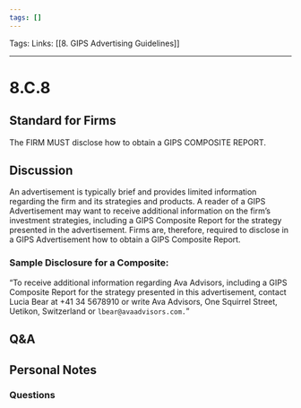 ```yaml
---
tags: []
---
```

Tags:
Links: [[8. GIPS Advertising Guidelines]]
___
# 8.C.8
## Standard for Firms
The FIRM MUST disclose how to obtain a GIPS COMPOSITE REPORT.
## Discussion
An advertisement is typically brief and provides limited information regarding the firm and its strategies and products. A reader of a GIPS Advertisement may want to receive additional information on the firm’s investment strategies, including a GIPS Composite Report for the strategy presented in the advertisement. Firms are, therefore, required to disclose in a GIPS Advertisement how to obtain a GIPS Composite Report.
### Sample Disclosure for a Composite:
“To receive additional information regarding Ava Advisors, including a GIPS Composite Report for the strategy presented in this advertisement, contact Lucia Bear at +41 34 5678910 or write Ava Advisors, One Squirrel Street, Uetikon, Switzerland or `lbear@avaadvisors.com.`”
## Q&A

## Personal Notes

### Questions